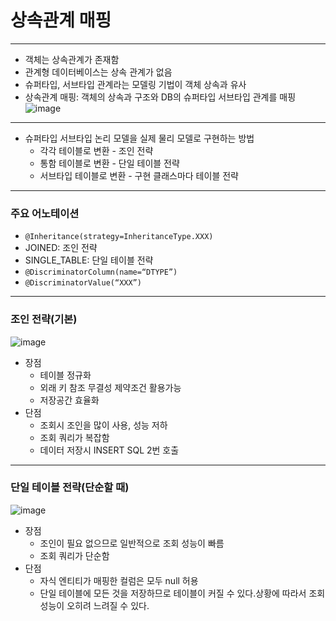 # 상속관계 매핑
***
* 객체는 상속관계가 존재함
* 관계형 데이터베이스는 상속 관계가 없음
* 슈퍼타입, 서브타입 관계라는 모델링 기법이 객체 상속과 유사
* 상속관계 매핑: 객체의 상속과 구조와 DB의 슈퍼타입 서브타입 관계를 매핑
  ![image](https://user-images.githubusercontent.com/94179449/217259815-a586bdfd-4194-49e1-8622-f3ac0a974073.png)
***

* 슈퍼타입 서브타입 논리 모델을 실제 물리 모델로 구현하는 방법
  * 각각 테이블로 변환 - 조인 전략
  * 통함 테이블로 변환 - 단일 테이블 전략
  * 서브타입 테이블로 변환 - 구현 클래스마다 테이블 전략
***
### 주요 어노테이션
* `@Inheritance(strategy=InheritanceType.XXX)`
* JOINED: 조인 전략
* SINGLE_TABLE: 단일 테이블 전략
* `@DiscriminatorColumn(name=“DTYPE”)` 
* `@DiscriminatorValue(“XXX”)`
***
### 조인 전략(기본)
![image](https://user-images.githubusercontent.com/94179449/217263550-fbf2e9e2-5762-4919-9af8-954dea376854.png)
* 장점
  * 테이블 정규화
  * 외래 키 참조 무결성 제약조건 활용가능
  * 저장공간 효율화
* 단점
  * 조회시 조인을 많이 사용, 성능 저하
  * 조회 쿼리가 복잡함
  * 데이터 저장시 INSERT SQL 2번 호출
***
### 단일 테이블 전략(단순할 때)
![image](https://user-images.githubusercontent.com/94179449/217272605-92526b0d-8bb0-4bd8-8f99-c4264b4ec0f4.png)
* 장점
  * 조인이 필요 없으므로 일반적으로 조회 성능이 빠름
  * 조회 쿼리가 단순함
* 단점
  * 자식 엔티티가 매핑한 컬럼은 모두 null 허용
  * 단일 테이블에 모든 것을 저장하므로 테이블이 커질 수 있다.상황에 따라서 조회 성능이 오히려 느려질 수 있다.
  
